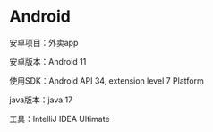 # Android
 安卓项目：外卖app

安卓版本：Android 11

使用SDK：Android API 34, extension level 7 Platform

java版本：java 17

工具：IntelliJ IDEA Ultimate
